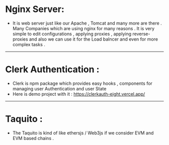# Nginx Server: 
- It is web server just like our Apache , Tomcat and many more are there . Many Companies which are using nginx for many reasons . It is very simple to edit configurations , applying proxies , applying reverse-proxies and also we can use it for the Load balncer and even for more complex tasks . 

-----------

# Clerk Authentication : 
- Clerk is npm package which provides easy hooks , components for managing user Authentication and user State
- Here is demo project with it : https://clerkauth-eight.vercel.app/

---------------

# Taquito : 
- The Taquito is kind of like ethersjs / Web3js  if we consider EVM and EVM based chains . 
